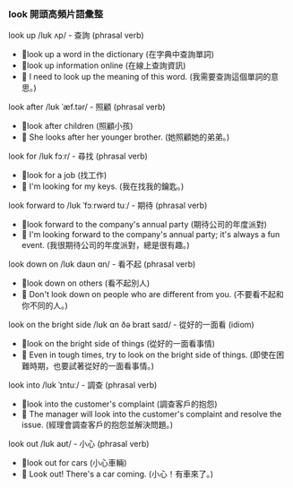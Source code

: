 ### look 開頭高頻片語彙整

look up /lʊk ʌp/ - 查詢 (phrasal verb)
 - 📌look up a word in the dictionary (在字典中查詢單詞)
 - 📌look up information online (在線上查詢資訊)
 - 📝 I need to look up the meaning of this word. (我需要查詢這個單詞的意思。)

look after /lʊk ˈæf.tər/ - 照顧 (phrasal verb)
 - 📌look after children (照顧小孩)
 - 📝 She looks after her younger brother. (她照顧她的弟弟。)

look for /lʊk fɔːr/ - 尋找 (phrasal verb)
 - 📌look for a job (找工作)
 - 📝 I'm looking for my keys. (我在找我的鑰匙。)

look forward to /lʊk ˈfɔːrwərd tuː/ - 期待 (phrasal verb)
 - 📌look forward to the company's annual party (期待公司的年度派對)
 - 📝 I'm looking forward to the company's annual party; it's always a fun event. (我很期待公司的年度派對，總是很有趣。)

look down on /lʊk daʊn ɑn/ - 看不起 (phrasal verb)
 - 📌look down on others (看不起別人)
 - 📝 Don't look down on people who are different from you. (不要看不起和你不同的人。)

look on the bright side /lʊk ɑn ðə braɪt saɪd/ - 從好的一面看 (idiom)
 - 📌look on the bright side of things (從好的一面看事情)
 - 📝 Even in tough times, try to look on the bright side of things. (即使在困難時期，也要試著從好的一面看事情。)

look into /lʊk ˈɪntuː/ - 調查 (phrasal verb)
 - 📌look into the customer's complaint (調查客戶的抱怨)
 - 📝 The manager will look into the customer's complaint and resolve the issue. (經理會調查客戶的抱怨並解決問題。)

look out /lʊk aʊt/ - 小心 (phrasal verb)
 - 📌look out for cars (小心車輛)
 - 📝 Look out! There's a car coming. (小心！有車來了。)
